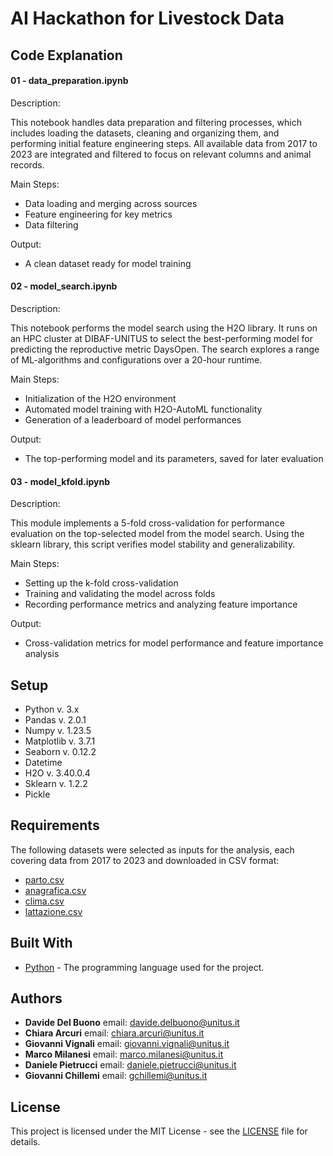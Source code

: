 # AI Hackathon for Livestock Data

## Code Explanation

#### 01 - data_preparation.ipynb

Description: 

This notebook handles data preparation and filtering processes, which includes loading the datasets, cleaning and organizing them, and performing initial feature engineering steps. 
All available data from 2017 to 2023 are integrated and filtered to focus on relevant columns and animal records.


Main Steps:
* Data loading and merging across sources
* Feature engineering for key metrics
* Data filtering

Output:
* A clean dataset ready for model training

#### 02 - model_search.ipynb

Description: 

This notebook performs the model search using the H2O library. It runs on an HPC cluster at DIBAF-UNITUS to select the best-performing model for predicting the reproductive metric DaysOpen. 
The search explores a range of ML-algorithms and configurations over a 20-hour runtime.


Main Steps:
* Initialization of the H2O environment
* Automated model training with H2O-AutoML functionality
* Generation of a leaderboard of model performances

Output: 
* The top-performing model and its parameters, saved for later evaluation

#### 03 - model_kfold.ipynb

Description: 

This module implements a 5-fold cross-validation for performance evaluation on the top-selected model from the model search. 
Using the sklearn library, this script verifies model stability and generalizability.


Main Steps:
* Setting up the k-fold cross-validation
* Training and validating the model across folds
* Recording performance metrics and analyzing feature importance

Output: 
* Cross-validation metrics for model performance and feature importance analysis

## Setup

* Python v. 3.x
* Pandas v. 2.0.1
* Numpy v. 1.23.5
* Matplotlib v. 3.7.1
* Seaborn v. 0.12.2
* Datetime 
* H2O v. 3.40.0.4
* Sklearn v. 1.2.2
* Pickle

## Requirements

The following datasets were selected as inputs for the analysis, each covering data from 2017 to 2023 and downloaded in CSV format:
* [parto.csv](https://opendata.leo-italy.eu/portale/dataset-info/61e0a4378e6e3b04221fdeba)
* [anagrafica.csv](https://opendata.leo-italy.eu/portale/dataset-info/61e146298e6e3b0422200495)
* [clima.csv](https://opendata.leo-italy.eu/portale/dataset-info/6245b6ee8e6e3b042235c122)
* [lattazione.csv](https://opendata.leo-italy.eu/portale/dataset-info/6418616825904da4bced9372)

## Built With

* [Python](https://www.python.org/) - The programming language used for the project.

## Authors

* **Davide Del Buono** email: davide.delbuono@unitus.it
* **Chiara Arcuri** email: chiara.arcuri@unitus.it
* **Giovanni Vignali** email: giovanni.vignali@unitus.it
* **Marco Milanesi** email: marco.milanesi@unitus.it
* **Daniele Pietrucci** email: daniele.pietrucci@unitus.it
* **Giovanni Chillemi** email: gchillemi@unitus.it

## License

This project is licensed under the MIT License - see the [LICENSE](LICENSE) file for details.
